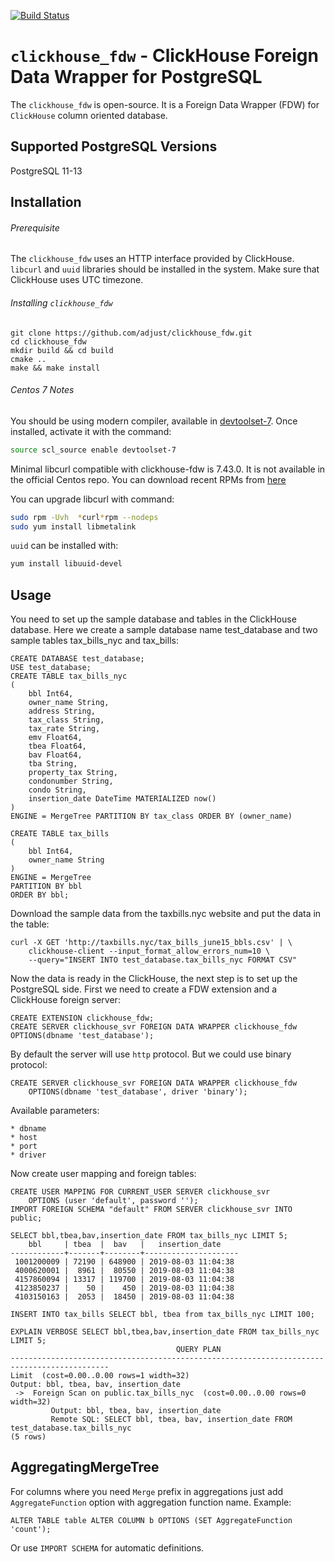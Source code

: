 [![Build Status](https://travis-ci.org/adjust/clickhouse_fdw.svg?branch=master)](https://travis-ci.org/adjust/clickhouse_fdw)

`clickhouse_fdw` - ClickHouse Foreign Data Wrapper for PostgreSQL
=================================================================

The `clickhouse_fdw` is open-source. It is a Foreign Data Wrapper (FDW) for `ClickHouse` column oriented database.

Supported PostgreSQL Versions
------------------------------

PostgreSQL 11-13

Installation
----------------

###### Prerequisite

The `clickhouse_fdw` uses an HTTP interface provided by ClickHouse. `libcurl` and
`uuid` libraries should be installed in the system. Make sure that ClickHouse
uses UTC timezone.

###### Installing `clickhouse_fdw`

```
git clone https://github.com/adjust/clickhouse_fdw.git
cd clickhouse_fdw
mkdir build && cd build
cmake ..
make && make install
```

###### Centos 7 Notes

You should be using modern compiler, available in [devtoolset-7](https://www.softwarecollections.org/en/scls/rhscl/devtoolset-7/). Once installed, activate it with the command:

```sh
source scl_source enable devtoolset-7
```

Minimal libcurl compatible with clickhouse-fdw is 7.43.0. It is not available in the official Centos repo. You can download recent RPMs from [here](https://cbs.centos.org/koji/buildinfo?buildID=1408)

You can upgrade libcurl with command:

```sh
sudo rpm -Uvh  *curl*rpm --nodeps
sudo yum install libmetalink
```

`uuid` can be installed with:

```sh
yum install libuuid-devel
```

Usage
-----

You need to set up the sample database and tables in the ClickHouse database.
Here we create a sample database name test_database and two sample tables
tax_bills_nyc and tax_bills:

    CREATE DATABASE test_database;
    USE test_database;
    CREATE TABLE tax_bills_nyc
    (
        bbl Int64,
        owner_name String,
        address String,
        tax_class String,
        tax_rate String,
        emv Float64,
        tbea Float64,
        bav Float64,
        tba String,
        property_tax String,
        condonumber String,
        condo String,
        insertion_date DateTime MATERIALIZED now()
    )
    ENGINE = MergeTree PARTITION BY tax_class ORDER BY (owner_name)

    CREATE TABLE tax_bills
    (
        bbl Int64,
        owner_name String
    )
    ENGINE = MergeTree
    PARTITION BY bbl
    ORDER BY bbl;

Download the sample data from the taxbills.nyc website and put the data in the table:

    curl -X GET 'http://taxbills.nyc/tax_bills_june15_bbls.csv' | \
		clickhouse-client --input_format_allow_errors_num=10 \
		--query="INSERT INTO test_database.tax_bills_nyc FORMAT CSV"

Now the data is ready in the ClickHouse, the next step is to set up the PostgreSQL side.
First we need to create a FDW extension and a ClickHouse foreign server:

    CREATE EXTENSION clickhouse_fdw;
    CREATE SERVER clickhouse_svr FOREIGN DATA WRAPPER clickhouse_fdw OPTIONS(dbname 'test_database');

By default the server will use `http` protocol. But we could use binary protocol:

    CREATE SERVER clickhouse_svr FOREIGN DATA WRAPPER clickhouse_fdw
		OPTIONS(dbname 'test_database', driver 'binary');

Available parameters:

	* dbname
	* host
	* port
	* driver

Now create user mapping and foreign tables:

    CREATE USER MAPPING FOR CURRENT_USER SERVER clickhouse_svr
		OPTIONS (user 'default', password '');
	IMPORT FOREIGN SCHEMA "default" FROM SERVER clickhouse_svr INTO public;

	SELECT bbl,tbea,bav,insertion_date FROM tax_bills_nyc LIMIT 5;
        bbl     | tbea  |  bav   |   insertion_date
	------------+-------+--------+---------------------
     1001200009 | 72190 | 648900 | 2019-08-03 11:04:38
     4000620001 |  8961 |  80550 | 2019-08-03 11:04:38
     4157860094 | 13317 | 119700 | 2019-08-03 11:04:38
     4123850237 |    50 |    450 | 2019-08-03 11:04:38
     4103150163 |  2053 |  18450 | 2019-08-03 11:04:38

    INSERT INTO tax_bills SELECT bbl, tbea from tax_bills_nyc LIMIT 100;

    EXPLAIN VERBOSE SELECT bbl,tbea,bav,insertion_date FROM tax_bills_nyc LIMIT 5;
                                         QUERY PLAN
    --------------------------------------------------------------------------------------------
    Limit  (cost=0.00..0.00 rows=1 width=32)
    Output: bbl, tbea, bav, insertion_date
     ->  Foreign Scan on public.tax_bills_nyc  (cost=0.00..0.00 rows=0 width=32)
             Output: bbl, tbea, bav, insertion_date
             Remote SQL: SELECT bbl, tbea, bav, insertion_date FROM test_database.tax_bills_nyc
    (5 rows)

AggregatingMergeTree
--------------------

For columns where you need `Merge` prefix in aggregations just add `AggregateFunction` option with aggregation function name. Example:

```
ALTER TABLE table ALTER COLUMN b OPTIONS (SET AggregateFunction 'count');
```

Or use `IMPORT SCHEMA` for automatic definitions.

[1]: https://www.postgresql.org/
[2]: http://www.clickhouse.com
[3]: https://github.com/ildus/clickhouse_fdw/issues/new
